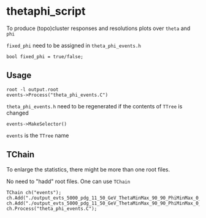 # thetaphi_script
To produce (topo)cluster responses and resolutions plots over ```theta``` and ```phi```

```fixed_phi``` need to be assigned in ```theta_phi_events.h```
```
bool fixed_phi = true/false;
```

## Usage
```
root -l output.root
events->Process("theta_phi_events.C")
```

```theta_phi_events.h``` need to be regenerated if the contents of ```TTree``` is changed
```
events->MakeSelector()
```

```events``` is the ```TTree``` name

## TChain
To enlarge the statistics, there might be more than one root files.

No need to "hadd" root files. One can use ```TChain```
```
TChain ch("events");
ch.Add("./output_evts_5000_pdg_11_50_GeV_ThetaMinMax_90_90_PhiMinMax_0_6.28318_1.root");
ch.Add("./output_evts_5000_pdg_11_50_GeV_ThetaMinMax_90_90_PhiMinMax_0_6.28318_2.root");
ch.Process("theta_phi_events.C");
```
